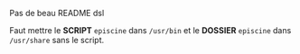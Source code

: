 Pas de beau README dsl

Faut mettre le **SCRIPT** `episcine` dans `/usr/bin` et le **DOSSIER** `episcine` dans `/usr/share` sans le script.